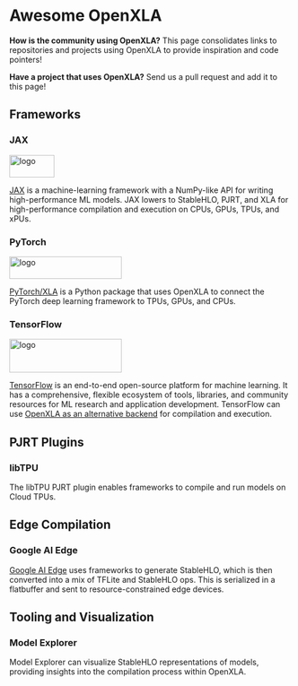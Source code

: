 # Awesome OpenXLA

**How is the community using OpenXLA?** This page consolidates links to
repositories and projects using OpenXLA to provide inspiration and code pointers!

**Have a project that uses OpenXLA?** Send us a pull request and add it to this page!

## Frameworks

### JAX

<img src="https://raw.githubusercontent.com/jax-ml/jax/main/images/jax_logo_250px.png" alt="logo" width="80" height="40">

[JAX](https://github.com/jax-ml/jax) is a machine-learning framework with a
NumPy-like API for writing high-performance ML models. JAX lowers to StableHLO,
PJRT, and XLA for high-performance compilation and execution on CPUs, GPUs,
TPUs, and xPUs.

### PyTorch

<img src="https://github.com/pytorch/pytorch/raw/main/docs/source/_static/img/pytorch-logo-dark.png" alt="logo" width="200" height="40">

[PyTorch/XLA](https://github.com/pytorch/xla/) is a Python package that uses
OpenXLA to connect the PyTorch deep learning framework to TPUs, GPUs, and CPUs.

### TensorFlow

<img src="https://www.tensorflow.org/images/tf_logo_horizontal.png" alt="logo" width="200" height="60">

[TensorFlow](https://github.com/tensorflow/tensorflow) is an end-to-end
open-source platform for machine learning. It has a comprehensive, flexible
ecosystem of tools, libraries, and community resources for ML research and
application development. TensorFlow can use
[OpenXLA as an alternative backend](https://openxla.org/xla/tf2xla) for
compilation and execution.

## PJRT Plugins

### libTPU

The libTPU PJRT plugin enables frameworks to compile and run models on Cloud TPUs.

## Edge Compilation

### Google AI Edge

[Google AI Edge](https://ai.google.dev/edge) uses frameworks to generate
StableHLO, which is then converted into a mix of TFLite and StableHLO ops.
This is serialized in a flatbuffer and sent to resource-constrained edge devices.

## Tooling and Visualization

### Model Explorer

Model Explorer can visualize StableHLO representations of models, providing
insights into the compilation process within OpenXLA.
